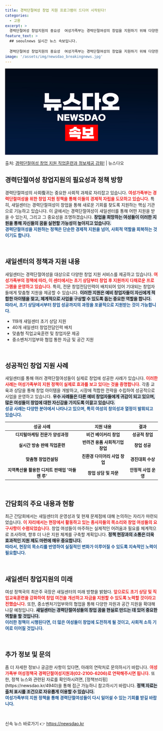 ```yaml
---
title: 경력단절여성 창업 지원 프로그램이 드디어 시작된다!
categories:
  - 고용
excerpt: >
  경력단절여성 창업지원의 중요성  여성가족부는 경력단절여성의 창업을 지원하기 위해 다양한 정책을 펼치고 있으며…
feature_text: >
  ## seoulnews 실시간 뉴스 속보입니다.

  경력단절여성 창업지원의 중요성  여성가족부는 경력단절여성의 창업을 지원하기 위해 다양한 정책을 펼치고 있으며…
image: '/assets/img/newsdao_breakingnews.jpg'
---
```


![뉴스다오 속보](/assets/img/newsdao_breakingnews.jpg)

<p>출처: <a href="https://newsdao.kr/4940" rel="dofollow">경력단절여성 창업 지원 직업훈련과 정보제공 강화!</a> | 뉴스다오</p>

<h2 data-ke-size="size26">경력단절여성 창업지원의 필요성과 정책 방향</h2>

<p data-ke-size="size16">경력단절여성의 사회復귀는 중요한 사회적 과제로 자리잡고 있습니다. <b><span style="color: #ee2323;">여성가족부는 경력단절여성을 위한 창업 지원 정책을 통해 이들의 경제적 자립을 도모하고 있습니다.</span></b> 특히, 새일센터는 경력단절여성이 창업을 통해 새로운 기회를 찾도록 지원하는 핵심 기관으로 기능하고 있습니다. 이 글에서는 경력단절여성이 새일센터를 통해 어떤 지원을 받을 수 있는지, 그리고 그 중요성을 조명하겠습니다. <b><span style="background-color: #21538527;">창업을 희망하는 여성들이 이러한 지원을 통해 자신들의 꿈을 실현할 가능성이 높아지고 있습니다.</span></b><br> <b><span style="color: #1a5490;">경력단절여성을 지원하는 정책은 단순한 경제적 지원을 넘어, 사회적 역할을 회복하는 것이기도 합니다.</span></b></p>

<p data-ke-size="size16">&nbsp;</p>

<h2 data-ke-size="size26">새일센터의 정책과 지원 내용</h2>

<p data-ke-size="size16">새일센터는 경력단절여성을 대상으로 다양한 창업 지원 서비스를 제공하고 있습니다. <b><span style="color: #ee2323;">여성가족부의 정책에 따라, 이 센터에서는 초기 상담부터 창업 후 지원까지 다채로운 프로그램을 운영하고 있습니다.</span></b> 특히, 전문 창업전담인력이 배치되어 있어 기대되는 창업자들에게 맞춤형 지원을 제공할 수 있습니다. <b><span style="background-color: #21538527;">이러한 지원은 예비 창업자들이 자신에게 적합한 아이템을 찾고, 체계적으로 사업을 구상할 수 있도록 돕는 중요한 역할을 합니다.</span></b><br> <b><span style="color: #1a5490;">따라서, 초기 상담에서부터 창업 성공까지의 과정을 포괄적으로 지원받는 것이 가능합니다.</span></b></p>

<ul>
    <li>119개 새일센터 초기 상담 지원</li>
    <li>40개 새일센터 창업전담인력 배치</li>
    <li>맞춤형 직업교육훈련 및 창업자문 제공</li>
    <li>중소벤처기업부와 협업 통한 자금 및 공간 지원</li>
</ul>

<p data-ke-size="size16">&nbsp;</p>

<h2 data-ke-size="size26">성공적인 창업 지원 사례</h2>

<p data-ke-size="size16">새일센터를 통해 여러 경력단절여성들이 실제로 창업에 성공한 사례가 있습니다. <b><span style="color: #ee2323;">이러한 사례는 여성가족부의 지원 정책이 실제로 효과를 보고 있다는 것을 증명합니다.</span></b> 각종 교육과 상담을 통해 창업 아이템을 개발하고, 시장에 적합한 전략을 수립하여 성공적으로 사업을 운영하고 있습니다. <b><span style="background-color: #21538527;">우수 사례들은 다른 예비 창업자들에게 귀감이 되고 있으며, 많은 여성들이 창업에 대한 자신감을 가지도록 이끌고 있습니다.</span></b><br> <b><span style="color: #1a5490;">성공 사례는 다양한 분야에서 나타나고 있으며, 특히 여성의 창의성과 열정이 발휘되고 있습니다.</span></b></p>

<table>
    <thead>
        <tr>
            <th>성공 사례</th>
            <th>지원 내용</th>
            <th>결과</th>
        </tr>
    </thead>
    <tbody>
        <tr>
            <td style="text-align: center; height: 17px;"><b>디지털마케팅 전문가 양성과정</b></td>
            <td style="text-align: center; height: 17px;"><b>비건 베이커리 창업</b></td>
            <td style="text-align: center; height: 17px;"><b>성공적 창업</b></td>
        </tr>
        <tr>
            <td style="text-align: center; height: 17px;"><b>실시간 방송 판매 직업훈련</b></td>
            <td style="text-align: center; height: 17px;"><b>반려견 용품 사회적기업 창업</b></td>
            <td style="text-align: center; height: 17px;"><b>창업 성공</b></td>
        </tr>
        <tr>
            <td style="text-align: center; height: 17px;"><b>맞춤형 창업컨설팅</b></td>
            <td style="text-align: center; height: 17px;"><b>친환경 다이어리 사업 창업</b></td>
            <td style="text-align: center; height: 17px;"><b>경진대회 수상</b></td>
        </tr>
        <tr>
            <td style="text-align: center; height: 17px;"><b>지역특산물 활용한 디저트 판매업 '마들렌 루'</b></td>
            <td style="text-align: center; height: 17px;"><b>창업 상담 및 자문</b></td>
            <td style="text-align: center; height: 17px;"><b>안정적 사업 운영</b></td>
        </tr>
    </tbody>
</table>

<p data-ke-size="size16">&nbsp;</p>

<h2 data-ke-size="size26">간담회의 주요 내용과 현황</h2>

<p data-ke-size="size16">최근 간담회에서는 새일센터의 운영성과 및 현재 문제점에 대해 논의하는 자리가 마련되었습니다. <b><span style="color: #ee2323;">이 자리에서는 현장에서 활동하고 있는 종사자들의 목소리와 창업 여성들의 요구사항이 수렴되었습니다.</span></b> 창업 여성들이 마주하는 실제적인 어려움과 필요를 체계적으로 조사하여, 향후 더 나은 지원 체계를 구축할 계획입니다. <b><span style="background-color: #21538527;">정책 현장과의 소통은 더욱 효과적인 지원 제도 마련에 매우 중요합니다.</span></b><br> <b><span style="color: #1a5490;">따라서, 현장의 목소리를 반영하여 실질적인 변화가 이루어질 수 있도록 지속적인 노력이 필요합니다.</span></b></p>

<p data-ke-size="size16">&nbsp;</p>

<h2 data-ke-size="size26">새일센터 창업지원의 미래</h2>

<p data-ke-size="size16">여성 정책국의 최은주 국장은 새일센터의 미래 방향을 밝혔다. <b><span style="color: #ee2323;">앞으로도 초기 상담 및 직업교육훈련을 강화하여 창업 여건을 개선하고 자금을 지원할 수 있도록 노력할 것이라고 전했습니다.</span></b> 또한, 중소벤처기업부와의 협업을 통해 다양한 자원과 공간 지원을 확대해 나갈 예정입니다. <b><span style="background-color: #21538527;">새일센터는 경력단절여성들의 창업 꿈을 현실로 만드는 데 있어 중요한 역할을 할 것입니다.</span></b><br> <b><span style="color: #1a5490;">이러한 정책이 시행된다면, 더 많은 여성들이 창업에 도전하게 될 것이고, 사회적 소득 기여로 이어질 것입니다.</span></b></p>

<p data-ke-size="size16">&nbsp;</p>

<h2 data-ke-size="size26">추가 정보 및 문의</h2>

<p data-ke-size="size16">좀 더 자세한 정보나 궁금한 사항이 있다면, 아래의 연락처로 문의하시기 바랍니다. <b><span style="color: #ee2323;">여성가족부 여성정책국 경력단절여성지원과(02-2100-6206)로 연락해주시면 됩니다.</span></b> 또한, 정책 뉴스와 관련된 자료를 확인하시려면, [정책브리핑](https://newsdao.kr/4940)을 통해 접근 가능하니 참고하시기 바랍니다. <b><span style="background-color: #21538527;">정책 자료는 출처 표시를 조건으로 자유롭게 이용할 수 있습니다.</span></b><br> <b><span style="color: #1a5490;">여성가족부의 지원 정책을 통해 경력단절여성들이 다시 일어설 수 있는 기회를 받길 바랍니다.</span></b></p>

<p data-ke-size="size16">&nbsp;</p> 

신속 뉴스 바로가기 👉 <a href="https://newsdao.kr" rel="dofollow">https://newsdao.kr</a>


